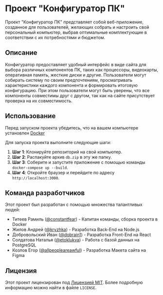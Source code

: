 # Проект "Конфигуратор ПК"

Проект "Конфигуратор ПК" представляет собой веб-приложение, созданное для пользователей, желающих собрать и настроить свой персональный компьютер, выбрав оптимальные комплектующие в соответствии с их потребностями и бюджетом.

## Описание

Конфигуратор предоставляет удобный интерфейс в виде сайта для выбора различных компонентов ПК, таких как процессоры, видеокарты, оперативная память, жесткие диски и другие. Пользователи могут собирать систему по своим предпочтениям, просматривать характеристики каждого компонента и формировать итоговую конфигурацию. При этом пользователи могут быть уверены, что все компоненты совместимы друг с другом, так как на сайте присутствует проверка на их совместимость.

## Использование

Перед запуском проекта убедитесь, что на вашем компьютере установлен [Docker](https://www.docker.com/)

Для запуска проекта выполните следующие шаги:

1. **Шаг 1**: Клонируйте репозиторий на свой компьютер.
2. **Шаг 2**: Распакуйте архив `db.zip` в эту же папку.
3. **Шаг 3**: Соберите и запустите приложение с помощью команды `docker-compose up --build`.
4. **Шаг 4**: Откройте браузер и перейдите по адресу `http://localhost:3000`.

## Команда разработчиков

Этот проект был разработан с помощью множества талантливых людей:

- Титеев Рамиль ([@constantfear](https://github.com/constantfear)) - Капитан команды, сборка проекта в Docker
- Жилов Андрей ([@kryzhka](https://github.com/kryzhka)) - Разработка Back-End на Node.js
- Добровольский Иван ([@dobrain1](https://github.com/dobrain1)) - Разработка Front-End на React
- Солдатова Наталья ([@etoklukva](https://github.com/etoklukva)) - Работа с базой данных на PostgreSQL
- Козлов Егор ([@allpeopleareawful](https://github.com/allpeopleareawful)) - Разработка Макета сайта на Figma

## Лицензия

Этот проект лицензирован под [Лицензией MIT](https://en.wikipedia.org/wiki/MIT_License). Более подробную информацию можно найти в файле `LICENSE`.
